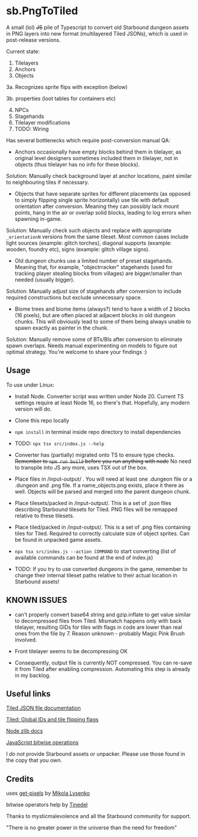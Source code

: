# sb.PngToTiled

A small (lol) ~~JS~~ pile of Typescript to convert old Starbound dungeon assets in PNG layers into new format (multilayered Tiled JSONs), which is used in post-release versions.

Current state:

1. Tilelayers
2. Anchors
3. Objects

3a. Recognizes sprite flips with exception (below)

3b. properties (loot tables for containers etc)

4. NPCs
5. Stagehands
6. Tilelayer modifications
7. TODO: Wiring

Has several bottlenecks which require post-conversion manual QA:

- Anchors occasionally have empty blocks behind them in tilelayer, as original level designers sometimes included them in tilelayer, not in objects (thus tilelayer has no info for these blocks).

Solution: Manually check background layer at anchor locations, paint similar to neighbouring tiles if necessary.

- Objects that have separate sprites for different placements (as opposed to simply flipping single sprite horizontally) use tile with default orientation after conversion. Meaning they can possibly lack mount points, hang in the air or overlap solid blocks, leading to log errors when spawning in-game.

Solution: Manually check such objects and replace with appropriate `_orientationN` versions from the same tileset. Most common cases include light sources (example: glitch torches), diagonal supports (example: wooden, foundry etc), signs (example: glitch village signs).

- Old dungeon chunks use a limited number of preset stagehands. Meaning that, for example, "objectrracker" stagehands (used for tracking player stealing blocks from villages) are bigger/smaller than needed (usually bigger).

Solution: Manually adjust size of stagehands after conversion to include required constructions but exclude unnecessary space.

- Biome trees and biome items (always?) tend to have a width of 2 blocks (16 pixels), but are often placed at adjacent blocks in old dungeon chunks. This will obviously lead to some of them being always unable to spawn exactly as painter in the chunk.

Solution: Manually remove some of BTs/BIs after conversion to eliminate spawn overlaps. Needs manual experimenting on models to figure out optimal strategy. You're welcome to share your findings :)

## Usage

To use under Linux:

- Install Node.
  Converter script was written under Node 20. Current TS settings require at least Node 16, so there's that. Hopefully, any modern version will do.
- Clone this repo locally
- `npm install` in terminal inside repo directory to install dependencies
- TODO: `npx tsx src/index.js --help`
- Converter has (partially) migrated onto TS to ensure type checks. ~~Remember to `npm run build` before you run anything with node~~ No need to transpile into JS any more, uses TSX out of the box.
- Place files in /input-output/ . You will need at least one .dungeon file or a .dungeon and .png file. If a name_objects.png exists, place it there as well. Objects will be parsed and merged into the parent dungeon chunk.
- Place tilesets/packed in /input-output/. This is a set of .json files describing Starbound tilesets for Tiled. PNG files will be remapped relative to these tilesets.
- Place tiled/packed in /input-output/. This is a set of .png files containing tiles for Tiled. Required to correctly calculate size of object sprites. Can be found in unpacked game assets.
- `npx tsx src/index.js --action COMMAND` to start converting (list of available commands can be found at the end of index.js)

- TODO: If you try to use converted dungeons in the game, remember to change their internal tileset paths relative to their actual location in Starbound assets!

## KNOWN ISSUES

- can't properly convert base64 string and gzip.inflate to get value similar to decompressed files from Tiled. Mismatch happens only with back tilelayer, resulting GIDs for tiles with flags in code are lower than real ones from the file by 7. Reason unknown - probably Magic Pink Brush involved.

- Front tilelayer seems to be decompressing OK

- Consequently, output file is currently NOT compressed. You can re-save it from Tiled after enabling compression. Automating this step is already in my backlog.

## Useful links

[Tiled JSON file documentation](https://doc.mapeditor.org/en/latest/reference/json-map-format)

[Tiled: Global IDs and tile flipping flags](https://doc.mapeditor.org/en/latest/reference/global-tile-ids/)

[Node zlib docs](https://nodejs.org/api/zlib.html#class-zlibinflate)

[JavaScript bitwise operations](https://www.w3schools.com/js/js_bitwise.asp)

I _do not_ provide Starbound assets or unpacker. Please use those found in the copy that you own.

## Credits

uses [get-pixels](https://www.npmjs.com/package/get-pixels) by [Mikola Lysenko](https://github.com/mikolalysenko)

bitwise operators help by [Tinedel](https://github.com/tinedel)

Thanks to mysticmalevolence and all the Starbound community for support.

"There is no greater power in the universe than the need for freedom"